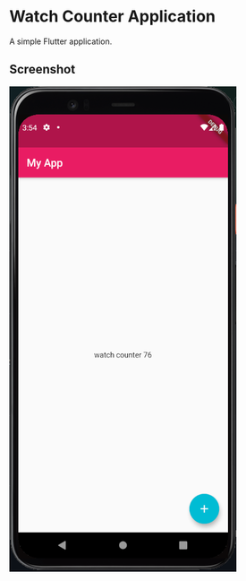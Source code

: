 # Watch Counter Application

A simple Flutter application.

## Screenshot

![alt text](https://github.com/habistar/Counter_Flutter/blob/main/Screenshot_17.png?raw=true)

